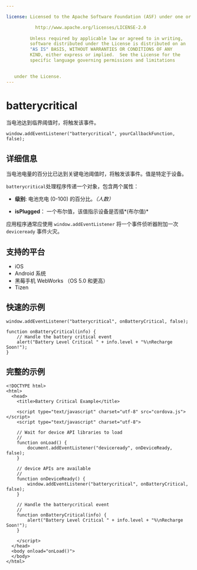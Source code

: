 ```yaml
---

license: Licensed to the Apache Software Foundation (ASF) under one or more contributor license agreements. See the NOTICE file distributed with this work for additional information regarding copyright ownership. The ASF licenses this file to you under the Apache License, Version 2.0 (the "License"); you may not use this file except in compliance with the License. You may obtain a copy of the License at

           http://www.apache.org/licenses/LICENSE-2.0
    
         Unless required by applicable law or agreed to in writing,
         software distributed under the License is distributed on an
         "AS IS" BASIS, WITHOUT WARRANTIES OR CONDITIONS OF ANY
         KIND, either express or implied.  See the License for the
         specific language governing permissions and limitations
    

   under the License.
---
```


# batterycritical

当电池达到临界阈值时，将触发该事件。

    window.addEventListener("batterycritical", yourCallbackFunction, false);
    

## 详细信息

当电池电量的百分比已达到关键电池阈值时，将触发该事件。值是特定于设备。

`batterycritical`处理程序传递一个对象，包含两个属性：

*   **级别**: 电池充电 (0-100) 的百分比。*（人数）*

*   **isPlugged**： 一个布尔值，该值指示设备是否插*(布尔值)*

应用程序通常应使用 `window.addEventListener` 将一个事件侦听器附加一次 `deviceready` 事件火灾。

## 支持的平台

*   iOS
*   Android 系统
*   黑莓手机 WebWorks （OS 5.0 和更高）
*   Tizen

## 快速的示例

    window.addEventListener("batterycritical", onBatteryCritical, false);
    
    function onBatteryCritical(info) {
        // Handle the battery critical event
        alert("Battery Level Critical " + info.level + "%\nRecharge Soon!");
    }
    

## 完整的示例

    <!DOCTYPE html>
    <html>
      <head>
        <title>Battery Critical Example</title>
    
        <script type="text/javascript" charset="utf-8" src="cordova.js"></script>
        <script type="text/javascript" charset="utf-8">
    
        // Wait for device API libraries to load
        //
        function onLoad() {
            document.addEventListener("deviceready", onDeviceReady, false);
        }
    
        // device APIs are available
        //
        function onDeviceReady() {
            window.addEventListener("batterycritical", onBatteryCritical, false);
        }
    
        // Handle the batterycritical event
        //
        function onBatteryCritical(info) {
            alert("Battery Level Critical " + info.level + "%\nRecharge Soon!");
        }
    
        </script>
      </head>
      <body onload="onLoad()">
      </body>
    </html>